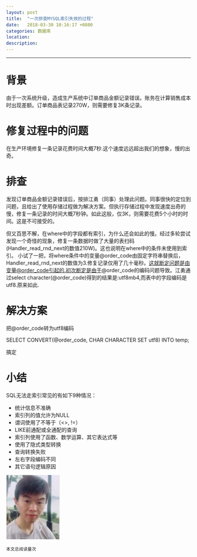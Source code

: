 ```yaml
---
layout: post
title:  "一次排查MYSQL索引失效的过程"
date:   2018-03-30 10:16:17 +0800
categories: 数据库
location: 
description: 
---
```

---



# 背景


由于一次系统升级，造成生产系统中订单商品金额记录错误。账务在计算销售成本时出现差额。订单商品表记录270W，则需要修复3K条记录。


# 修复过程中的问题

在生产环境修复一条记录花费时间大概7秒.这个速度远远超出我们的想象，慢的出奇。

# 排查

发现订单商品金额记录错误后，按排江勇（同事）处理此问题。同事很快的定位到问题，且给出了使用存储过程做为解决方案。但执行存储过程中发现速度出奇的慢，修复一条记录的时间大概7秒钟。如此这般，仅3K，则需要花费5个小时的时间。这是不可接受的。

但又百思不解，在where中的字段都有索引，为什么还会如此的慢。经过多轮尝试发现一个奇怪的现象，修复一条数据时做了大量的表扫码(Handler_read_rnd_next的数值210W)。这也说明在where中的条件未使用到索引。
小试了一把，将where条件中的变量@order_code由固定字符串替换后，Handler_read_rnd_next的数值为3.修复记录仅用了几十毫秒。这就断定问题是由变量@order_code引起的.初次断定是由于@order_code的编码问题导致。江勇通过select character(@order_code)得到的结果是:utf8mb4,而表中的字段编码是utf8.原来如此.

# 解决方案

把@order_code转为utf8编码

SELECT CONVERT(@order_code, CHAR CHARACTER SET utf8) INTO temp;

搞定

# 小结

SQL无法走索引常见的有如下9种情况：

- 统计信息不准确
- 索引列的值允许为NULL 
- 谓词使用了不等于（<>, !=） 
- LIKE前通配或全通配的查询 
- 索引列使用了函数、数学运算、其它表达式等 
- 使用了隐式类型转换 
- 查询转换失败 
- 左右字段编码不同
- 其它语句逻辑原因

![王江勇](/images/people/jiangyong.jpg "王江勇")

>
  <small>本文总阅读量<span id="busuanzi_value_page_pv"></span>次</small>
